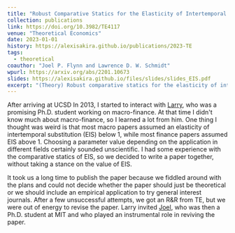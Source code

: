 ```yaml
---
title: "Robust Comparative Statics for the Elasticity of Intertemporal Substitution"
collection: publications
link: https://doi.org/10.3982/TE4117
venue: "Theoretical Economics"
date: 2023-01-01
history: https://alexisakira.github.io/publications/2023-TE
tags:
  - theoretical
coauthor: "Joel P. Flynn and Lawrence D. W. Schmidt"
wpurl: https://arxiv.org/abs/2201.10673
slides: https://alexisakira.github.io/files/slides/slides_EIS.pdf
excerpt: "(Theory) Robust comparative statics for the elasticity of intertemporal substitution; sign- and point-identification of EIS minus 1."
---
```


After arriving at UCSD In 2013, I started to interact with [Larry](https://sites.google.com/site/lawrencedwschmidt/home), who was a promising Ph.D. student working on macro-finance. At that time I didn't know much about macro-finance, so I learned a lot from him. One thing I thought was weird is that most macro papers assumed an elasticity of intertemporal substitution (EIS) below 1, while most finance papers assumed EIS above 1. Choosing a parameter value depending on the application in different fields certainly sounded unscientific. I had some experience with the comparative statics of EIS, so we decided to write a paper together, without taking a stance on the value of EIS.

It took us a long time to publish the paper because we fiddled around with the plans and could not decide whether the paper should just be theoretical or we should include an empirical application to try general interest journals. After a few unsuccessful attempts, we got an R&R from TE, but we were out of energy to revise the paper. Larry invited [Joel](https://joelflynn.com/), who was then a Ph.D. student at MIT and who played an instrumental role in reviving the paper.